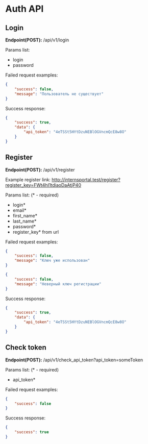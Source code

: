 # Auth API

## Login
**Endpoint(POST):** /api/v1/login

Params list:
+ login
+ password

Failed request examples:
```json
{
    "success": false,
    "message": "Пользователь не существует"
}
```

Success response:
```json
{
    "success": true,
    "data": {
        "api_token": "4eTSSt5HYtDzuNEBlOGVncmQcE8w8O"
    }
}
```

## Register
**Endpoint(POST):** /api/v1/register

Example register link: http://internsportal.test/register?register_key=FWt4hI1tdiaoDaAtjP40

Params list: (* - required)
+ login*
+ email*
+ first_name*
+ last_name*
+ password*
+ register_key* from url

Failed request examples:
```json
{
    "success": false,
    "message": "Ключ уже использован"
}
```
```json
{
    "success": false,
    "message": "Неверный ключ регистрации"
}
```

Success response:
```json
{
    "success": true,
    "data": {
        "api_token": "4eTSSt5HYtDzuNEBlOGVncmQcE8w8O"
    }
}
```

## Check token
**Endpoint(POST):** /api/v1/check_api_token?api_token=someToken

Params list: (* - required)
+ api_token*

Failed request examples:
```json
{
    "success": false
}
```

Success response:
```json
{
    "success": true
}
```
